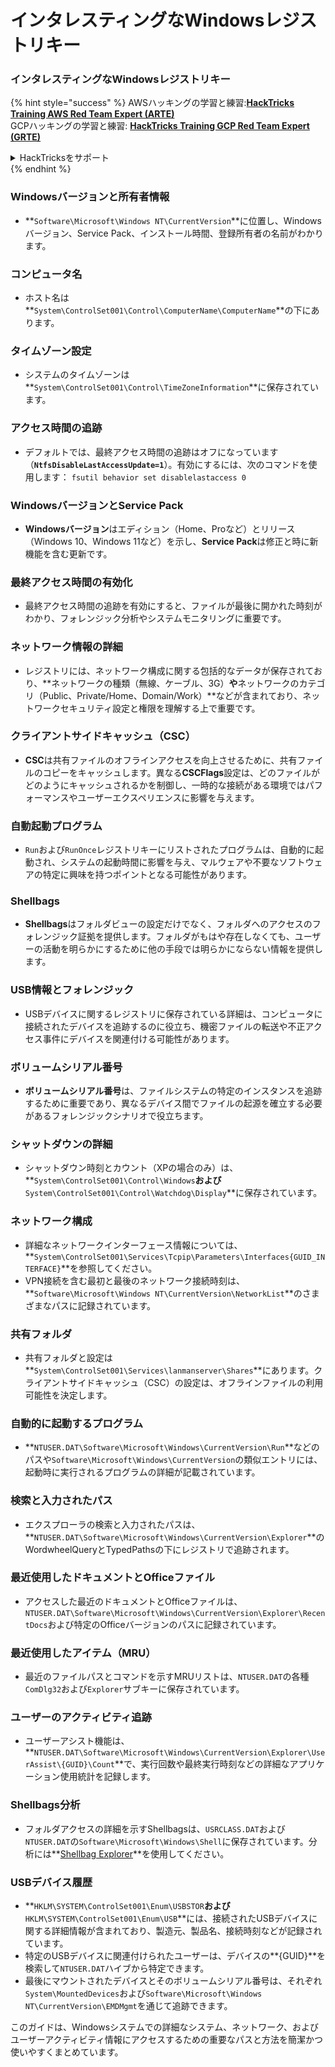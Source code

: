 # インタレスティングなWindowsレジストリキー

### インタレスティングなWindowsレジストリキー

{% hint style="success" %}
AWSハッキングの学習と練習:<img src="/.gitbook/assets/arte.png" alt="" data-size="line">[**HackTricks Training AWS Red Team Expert (ARTE)**](https://training.hacktricks.xyz/courses/arte)<img src="/.gitbook/assets/arte.png" alt="" data-size="line">\
GCPハッキングの学習と練習: <img src="/.gitbook/assets/grte.png" alt="" data-size="line">[**HackTricks Training GCP Red Team Expert (GRTE)**<img src="/.gitbook/assets/grte.png" alt="" data-size="line">](https://training.hacktricks.xyz/courses/grte)

<details>

<summary>HackTricksをサポート</summary>

* [**サブスクリプションプラン**](https://github.com/sponsors/carlospolop)をチェック！
* 💬 [**Discordグループ**](https://discord.gg/hRep4RUj7f)に参加するか、[**telegramグループ**](https://t.me/peass)に参加するか、**Twitter** 🐦 [**@hacktricks\_live**](https://twitter.com/hacktricks\_live)**をフォローする。**
* **ハッキングトリックを共有するために、** [**HackTricks**](https://github.com/carlospolop/hacktricks)と [**HackTricks Cloud**](https://github.com/carlospolop/hacktricks-cloud) のGitHubリポジトリにPRを提出する。

</details>
{% endhint %}


### **Windowsバージョンと所有者情報**
- **`Software\Microsoft\Windows NT\CurrentVersion`**に位置し、Windowsバージョン、Service Pack、インストール時間、登録所有者の名前がわかります。

### **コンピュータ名**
- ホスト名は**`System\ControlSet001\Control\ComputerName\ComputerName`**の下にあります。

### **タイムゾーン設定**
- システムのタイムゾーンは**`System\ControlSet001\Control\TimeZoneInformation`**に保存されています。

### **アクセス時間の追跡**
- デフォルトでは、最終アクセス時間の追跡はオフになっています（**`NtfsDisableLastAccessUpdate=1`**）。有効にするには、次のコマンドを使用します：
`fsutil behavior set disablelastaccess 0`

### WindowsバージョンとService Pack
- **Windowsバージョン**はエディション（Home、Proなど）とリリース（Windows 10、Windows 11など）を示し、**Service Pack**は修正と時に新機能を含む更新です。

### 最終アクセス時間の有効化
- 最終アクセス時間の追跡を有効にすると、ファイルが最後に開かれた時刻がわかり、フォレンジック分析やシステムモニタリングに重要です。

### ネットワーク情報の詳細
- レジストリには、ネットワーク構成に関する包括的なデータが保存されており、**ネットワークの種類（無線、ケーブル、3G）**や**ネットワークのカテゴリ（Public、Private/Home、Domain/Work）**などが含まれており、ネットワークセキュリティ設定と権限を理解する上で重要です。

### クライアントサイドキャッシュ（CSC）
- **CSC**は共有ファイルのオフラインアクセスを向上させるために、共有ファイルのコピーをキャッシュします。異なる**CSCFlags**設定は、どのファイルがどのようにキャッシュされるかを制御し、一時的な接続がある環境ではパフォーマンスやユーザーエクスペリエンスに影響を与えます。

### 自動起動プログラム
- `Run`および`RunOnce`レジストリキーにリストされたプログラムは、自動的に起動され、システムの起動時間に影響を与え、マルウェアや不要なソフトウェアの特定に興味を持つポイントとなる可能性があります。

### Shellbags
- **Shellbags**はフォルダビューの設定だけでなく、フォルダへのアクセスのフォレンジック証拠を提供します。フォルダがもはや存在しなくても、ユーザーの活動を明らかにするために他の手段では明らかにならない情報を提供します。

### USB情報とフォレンジック
- USBデバイスに関するレジストリに保存されている詳細は、コンピュータに接続されたデバイスを追跡するのに役立ち、機密ファイルの転送や不正アクセス事件にデバイスを関連付ける可能性があります。

### ボリュームシリアル番号
- **ボリュームシリアル番号**は、ファイルシステムの特定のインスタンスを追跡するために重要であり、異なるデバイス間でファイルの起源を確立する必要があるフォレンジックシナリオで役立ちます。

### **シャットダウンの詳細**
- シャットダウン時刻とカウント（XPの場合のみ）は、**`System\ControlSet001\Control\Windows`**および**`System\ControlSet001\Control\Watchdog\Display`**に保存されています。

### **ネットワーク構成**
- 詳細なネットワークインターフェース情報については、**`System\ControlSet001\Services\Tcpip\Parameters\Interfaces{GUID_INTERFACE}`**を参照してください。
- VPN接続を含む最初と最後のネットワーク接続時刻は、**`Software\Microsoft\Windows NT\CurrentVersion\NetworkList`**のさまざまなパスに記録されています。

### **共有フォルダ**
- 共有フォルダと設定は**`System\ControlSet001\Services\lanmanserver\Shares`**にあります。クライアントサイドキャッシュ（CSC）の設定は、オフラインファイルの利用可能性を決定します。

### **自動的に起動するプログラム**
- **`NTUSER.DAT\Software\Microsoft\Windows\CurrentVersion\Run`**などのパスや`Software\Microsoft\Windows\CurrentVersion`の類似エントリには、起動時に実行されるプログラムの詳細が記載されています。

### **検索と入力されたパス**
- エクスプローラの検索と入力されたパスは、**`NTUSER.DAT\Software\Microsoft\Windows\CurrentVersion\Explorer`**のWordwheelQueryとTypedPathsの下にレジストリで追跡されます。

### **最近使用したドキュメントとOfficeファイル**
- アクセスした最近のドキュメントとOfficeファイルは、`NTUSER.DAT\Software\Microsoft\Windows\CurrentVersion\Explorer\RecentDocs`および特定のOfficeバージョンのパスに記録されています。

### **最近使用したアイテム（MRU）**
- 最近のファイルパスとコマンドを示すMRUリストは、`NTUSER.DAT`の各種`ComDlg32`および`Explorer`サブキーに保存されています。

### **ユーザーのアクティビティ追跡**
- ユーザーアシスト機能は、**`NTUSER.DAT\Software\Microsoft\Windows\CurrentVersion\Explorer\UserAssist\{GUID}\Count`**で、実行回数や最終実行時刻などの詳細なアプリケーション使用統計を記録します。

### **Shellbags分析**
- フォルダアクセスの詳細を示すShellbagsは、`USRCLASS.DAT`および`NTUSER.DAT`の`Software\Microsoft\Windows\Shell`に保存されています。分析には**[Shellbag Explorer](https://ericzimmerman.github.io/#!index.md)**を使用してください。

### **USBデバイス履歴**
- **`HKLM\SYSTEM\ControlSet001\Enum\USBSTOR`**および**`HKLM\SYSTEM\ControlSet001\Enum\USB`**には、接続されたUSBデバイスに関する詳細情報が含まれており、製造元、製品名、接続時刻などが記録されています。
- 特定のUSBデバイスに関連付けられたユーザーは、デバイスの**{GUID}**を検索して`NTUSER.DAT`ハイブから特定できます。
- 最後にマウントされたデバイスとそのボリュームシリアル番号は、それぞれ`System\MountedDevices`および`Software\Microsoft\Windows NT\CurrentVersion\EMDMgmt`を通じて追跡できます。

このガイドは、Windowsシステムでの詳細なシステム、ネットワーク、およびユーザーアクティビティ情報にアクセスするための重要なパスと方法を簡潔かつ使いやすくまとめています。
